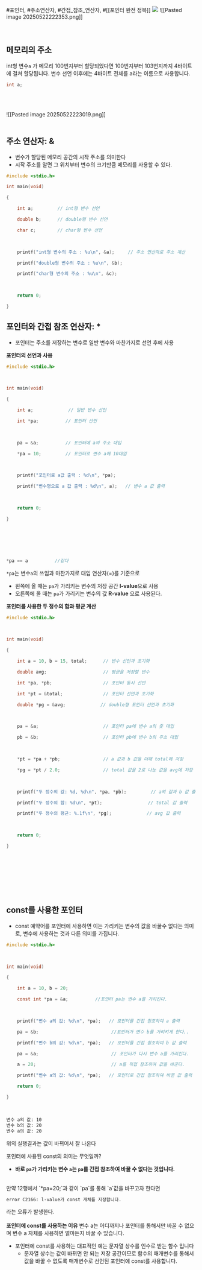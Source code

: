 #포인터, #주소연산자, #간접_참조_연산자, #[[포인터 완전 정복]]
![](links/Pasted%20image%2020250521144200.png)
![[Pasted image 20250522222353.png]]
<br>
<br>
<br>

## 메모리의 주소

int형 변수`a` 가 메모리 100번지부터 할당되었다면 100번지부터 103번지까지 4바이트에 걸쳐 할당됩니다.
변수 선언 이후에는 4바이트 전체를 a라는 이름으로 사용합니다.
```c
int a;
```

<br>
<br>

![[Pasted image 20250522223019.png]]
<br>
<br>




## 주소 연산자: &

- 변수가 할당된 메모리 공간의 시작 주소를 의미한다
- 시작 주소를 알면 그 위치부터 변수의 크기만큼 메모리를 사용할 수 있다.

```c
#include <stdio.h>

int main(void)

{

    int a;         // int형 변수 선언

    double b;      // double형 변수 선언

    char c;        // char형 변수 선언

  

    printf("int형 변수의 주소 : %u\n", &a);     // 주소 연산자로 주소 계산

    printf("double형 변수의 주소 : %u\n", &b);

    printf("char형 변수의 주소 : %u\n", &c);

  

    return 0;

}
```


## 포인터와 간접 참조 연산자: *

- 포인터는 주소를 저장하는 변수로 일반 변수와 마찬가지로 선언 후에 사용

**포인터의 선언과 사용**
```c
#include <stdio.h>

  

int main(void)

{

    int a;             // 일반 변수 선언

    int *pa;          // 포인터 선언

  

    pa = &a;          // 포인터에 a의 주소 대입

    *pa = 10;         // 포인터로 변수 a에 10대입

  

    printf("포인터로 a값 출력 : %d\n", *pa);

    printf("변수명으로 a 값 출력 : %d\n", a);   // 변수 a 값 출력

  

    return 0;    

}
```
<br>
<br>
<br>
<br>


```c
*pa == a          //같다
```
`*pa`는 변수`a`의 쓰임과 마찬가지로 대입 연산자(=)를 기준으로
- 왼쪽에 올 때는 `pa`가 가리키는 변수의 저장 공간 **l-value**으로 사용
- 오른쪽에 올 때는 `pa`가 가리키는 변수의 값 **R-value** 으로 사용된다.




**포인터를 사용한 두 정수의 합과 평균 계산**
```c
#include <stdio.h>

  

int main(void)

{

    int a = 10, b = 15, total;      // 변수 선언과 초기화

    double avg;                     // 평균을 저장할 변수

    int *pa, *pb;                   // 포인터 동시 선언

    int *pt = &total;               // 포인터 선언과 초기화

    double *pg = &avg;             // double형 포인터 선언과 초기화

  

    pa = &a;                        // 포인터 pa에 변수 a의 줏 대입

    pb = &b;                        // 포인터 pb에 변수 b의 주소 대입

  

    *pt = *pa + *pb;                // a 값과 b 값을 더해 total에 저장

    *pg = *pt / 2.0;                // total 값을 2로 나눈 값을 avg에 저장

  

    printf("두 정수의 값: %d, %d\n", *pa, *pb);         // a의 값과 b 값 출력

    printf("두 정수의 합: %d\n", *pt);                 // total 값 출력

    printf("두 정수의 평균: %.1f\n", *pg);             // avg 값 출력

  

    return 0;

}
```
<br>
<br>
<br>
<br>
<br>
<br>


## const를 사용한 포인터
* const 예약어를 포인터에 사용하면 이는 가리키는 변수의 값을 바꿀수 없다는 의미로, 변수에 사용하는 것과 다른 의미를 가집니다.

```c
#include <stdio.h>

  

int main(void)

{

    int a = 10, b = 20;

    const int *pa = &a;          //포인터 pa는 변수 a를 가리킨다.

  

    printf("변수 a의 값: %d\n", *pa);   // 포인터를 간접 참조하여 a 출력

    pa = &b;                           //포인터가 변수 b를 가리키게 한다..

    printf("변수 b의 값: %d\n", *pa);   // 포인터를 간접 참조하여 b 값 출력

    pa = &a;                           // 포인터가 다시 변수 a를 가리킨다.

    a = 20;                            // a를 직접 참조하여 값을 바꾼다.

    printf("변수 a의 값: %d\n", *pa);   // 포인터로 간접 참조하여 바뀐 값 출력

    return 0;

}
```
<br>

```bash
변수 a의 값: 10
변수 b의 값: 20
변수 a의 값: 20
```
위의 실행결과는 값이 바뀌어서 잘 나온다

포인터에 사용된 const의 의미는 무엇일까?
- **바로 `pa`가 가리키는 변수 `a`는 `pa`를 간접 참조하여 바꿀 수 없다는 것입니다.**
<br>
만약 12행에서 `*pa=20;`과 같이 `pa`를 통해 `a`값을 바꾸고자 한다면

```bash
error C2166: l-value가 const 개체를 지정합니다.
```
라는 오류가 발생한다.
<br>
<br>
**포인터에 const를 사용하는 이유**
변수 a는 어디까지나 포인터를 통해서만 바꿀 수 없으며 변수 a 자체를 사용하면 얼마든지 바꿀 수 있습니다.
- 포인터에 const를 사용하는 대표적인 예는 문자열 상수를 인수로 받는 함수 입니다
	- 문자열 상수는 값이 바뀌면 안 되는 저장 공간이므로 함수의 매개변수를 통해서 값을 바꿀 수 없도록 매개변수로 선언된 포인터에 const를 사용합니다.

